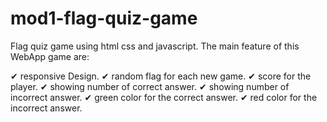# mod1-flag-quiz-game

Flag quiz game using html css and javascript.
The main feature of this WebApp game are:

✔ responsive Design.
✔ random flag for each new game.
✔ score for the player.
✔ showing number of correct answer.
✔ showing number of incorrect answer. 
✔ green color for the correct answer.
✔ red color for the incorrect answer.
